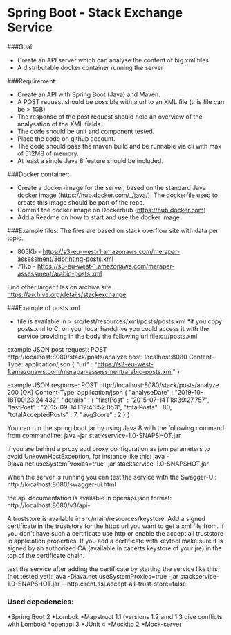 # Spring Boot - Stack Exchange Service

###Goal:
*	Create an API server which can analyse the content of big xml files
*	A distributable docker container running the server

###Requirement:
*	Create an API with Spring Boot (Java) and Maven.
*	A POST request should be possible with a url to an XML file (this file can be > 1GB)
*	The response of the post request should hold an overview of the analysation of the XML fields.
*	The code should be unit and component tested.
*	Place the code on github account.
*	The code should pass the maven build and be runnable via cli with max of 512MB of memory.
*	At least a single Java 8 feature should be included.

###Docker container:
*	Create a docker-image for the server, based on the standard Java docker image (https://hub.docker.com/_/java/). The dockerfile used to create this image should be part of the repo.
*	Commit the docker image on Dockerhub (https://hub.docker.com)
*	Add a Readme on how to start and use the docker image

###Example files:
The files are based on stack overflow site with data per topic.
*	805Kb - https://s3-eu-west-1.amazonaws.com/merapar-assessment/3dprinting-posts.xml
*	71Kb - https://s3-eu-west-1.amazonaws.com/merapar-assessment/arabic-posts.xml

Find other larger files on archive site https://archive.org/details/stackexchange

###Example of posts.xml 
* file is available in > src/test/resources/xml/posts/posts.xml
*if you copy posts.xml to C: on your local harddrive you could access it with the service providing in the body the following url
file:c://posts.xml

example JSON post request:
 POST http://localhost:8080/stack/posts/analyze
 host: localhost:8080
 Content-Type: application/json
{
  "url" : "https://s3-eu-west-1.amazonaws.com/merapar-assessment/arabic-posts.xml"
}

example JSON response:
<addr>
 POST http://localhost:8080/stack/posts/analyze
 200 (OK)
 Content-Type: application/json
{
  "analyseDate" : "2019-10-18T00:23:24.432",
  "details" : {
    "firstPost" : "2015-07-14T18:39:27.757",
    "lastPost" : "2015-09-14T12:46:52.053",
    "totalPosts" : 80,
    "totalAcceptedPosts" : 7,
    "avgScore" : 2
  }
}
<addr>

You can run the spring boot jar by using Java 8 with the following command from commandline:
java -jar stackservice-1.0-SNAPSHOT.jar

if you are behind a proxy add proxy configuration as jvm parameters to avoid UnkownHostException, for instance like this:
java -Djava.net.useSystemProxies=true -jar stackservice-1.0-SNAPSHOT.jar

When the server is running you can test the service with the Swagger-UI:
http://localhost:8080/swagger-ui.html

the api documentation is available in openapi.json format:
http://localhost:8080/v3/api-

A truststore is available in src/main/resources/keystore. Add a signed certificate in the truststore for the https url you want to get a xml file from. if you don't have such a certificate use http or enable the accept all truststore in application.properties. If you add a certificate with keytool make sure it is signed by an authorized CA (available in cacerts keystore of your jre) in the top of the certificate chain. 

test the service after adding the certificate by starting the service like this (not tested yet):
java -Djava.net.useSystemProxies=true -jar stackservice-1.0-SNAPSHOT.jar --http.client.ssl.accept-all-trust-store=false


### Used depedencies:
*Spring Boot 2
*Lombok
*Mapstruct 1.1 (versions 1.2 amd 1.3 give conflicts with Lombok)
*openapi 3
*JUnit 4
*Mockito 2
*Mock-server





